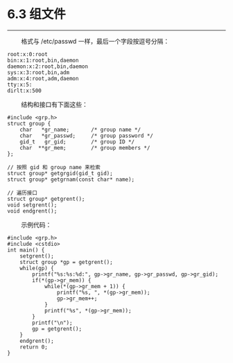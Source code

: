 # 6.3 组文件
***

&emsp;&emsp;
格式与 /etc/passwd 一样，最后一个字段按逗号分隔：

    root:x:0:root
    bin:x:1:root,bin,daemon
    daemon:x:2:root,bin,daemon
    sys:x:3:root,bin,adm
    adm:x:4:root,adm,daemon
    tty:x:5:
    dirlt:x:500

&emsp;&emsp;
结构和接口有下面这些：

    #include <grp.h>
    struct group {
        char   *gr_name;       /* group name */
        char   *gr_passwd;     /* group password */
        gid_t   gr_gid;        /* group ID */
        char  **gr_mem;        /* group members */
    };
    
    // 按照 gid 和 group name 来检索
    struct group* getgrgid(gid_t gid);
    struct group* getgrnam(const char* name);
    
    // 遍历接口
    struct group* getgrent();
    void setgrent();
    void endgrent();
    
&emsp;&emsp;
示例代码：
    
    #include <grp.h>
    #include <cstdio>
    int main() {
        setgrent();
        struct group *gp = getgrent();
        while(gp) {
            printf("%s:%s:%d:", gp->gr_name, gp->gr_passwd, gp->gr_gid);
            if(*(gp->gr_mem)) {
                while(*(gp->gr_mem + 1)) {
                    printf("%s, ", *(gp->gr_mem));
                    gp->gr_mem++;
                }
                printf("%s", *(gp->gr_mem));
            }
            printf("\n");
            gp = getgrent();
        }
        endgrent();
        return 0;
    }